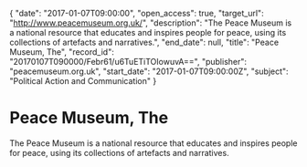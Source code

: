 {
  "date": "2017-01-07T09:00:00", 
  "open_access": true, 
  "target_url": "http://www.peacemuseum.org.uk/", 
  "description": "The Peace Museum is a national resource that educates and inspires people for peace, using its collections of artefacts and narratives.", 
  "end_date": null, 
  "title": "Peace Museum, The", 
  "record_id": "20170107T090000/Febr61/u6TuETiTOIowuvA==", 
  "publisher": "peacemuseum.org.uk", 
  "start_date": "2017-01-07T09:00:00Z", 
  "subject": "Political Action and Communication"
}

# Peace Museum, The

The Peace Museum is a national resource that educates and inspires people for peace, using its collections of artefacts and narratives.